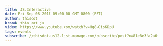 ```yaml
---
title: JS.Interactive
date: Fri Sep 08 2017 09:00:00 GMT-0800 (PST)
author: thisdot
brand: this-dot-js
video: https://www.youtube.com/watch?v=Hg8-OisKDpU
tags: events
subscribe: //thisdot.us12.list-manage.com/subscribe/post?u=81e8e3fa2a6f79fe97467029a&amp;id=39a5049a8d
---
```

